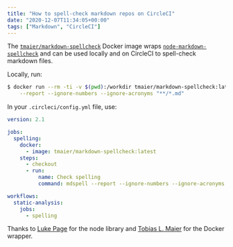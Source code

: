 ```yaml
---
title: "How to spell-check markdown repos on CircleCI"
date: "2020-12-07T11:34:05+00:00"
tags: ["Markdown", "CircleCI"]
---
```


The
[`tmaier/markdown-spellcheck`](https://hub.docker.com/r/tmaier/markdown-spellcheck)
Docker image wraps
[`node-markdown-spellcheck`](https://github.com/lukeapage/node-markdown-spellcheck)
and can be used locally and on CircleCI to spell-check markdown files.

Locally, run:

```bash
$ docker run --rm -ti -v $(pwd):/workdir tmaier/markdown-spellcheck:latest \
    --report --ignore-numbers --ignore-acronyms "**/*.md"
```

In your `.circleci/config.yml` file, use:

```yaml
version: 2.1

jobs:
  spelling:
    docker:
      - image: tmaier/markdown-spellcheck:latest
    steps:
      - checkout
      - run:
          name: Check spelling
          command: mdspell --report --ignore-numbers --ignore-acronyms "**/*.md"

workflows:
  static-analysis:
    jobs:
      - spelling
```

Thanks to [Luke Page](https://github.com/lukeapage) for the node library and
[Tobias L. Maier](https://tobiasmaier.info/) for the Docker wrapper.
